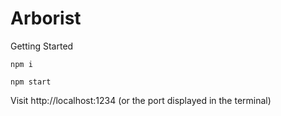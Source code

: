 # Arborist

Getting Started

    npm i

    npm start

Visit http://localhost:1234 (or the port displayed in the terminal)
